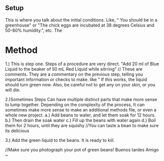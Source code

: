 **Setup**
---------

This is where you talk about the initial conditions. Like, " You should be in a greenhouse" or "The chick eggs are incubated at 38 degrees Celsius and 50-80% humidity.", etc. The 

**Method**
===========

1.) This is step one. Steps of a procedure are very direct. "Add 20 ml of Blue Liquid to the beaker of 50 mL Red Liquid while sitrring"
// These are comments. They are a commentary on the previous step, telling you important information or checks to make. like " If this works, the liquid should turn green now. Also, be careful not to get any on your skin, or you will die.

2.)Sometimes Steps Can have multiple distinct parts that make more sense to lump together. Depending on the complexity of the process, It can sometimes make more sense to make an additional methods file, or even a whole new project.
	a.)   Add beans to water, and let them soak for 12 hours.
	b.)   Then drain the soak water
	c.)   Fill up the beans with water again
	d.)   Boil them for 2 hours, until they are squishy
//You can taste a bean to make sure its delicious

3.) Add the green liquid to the beans. It is ready to kiil.

//Make sure you photograph your pot of green beans! Buenos tardes Amigo ~
